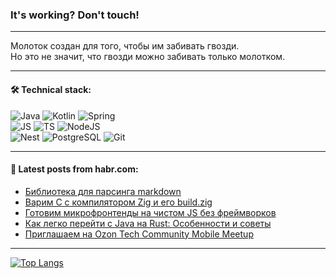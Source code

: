 ### It's working? Don't touch!

---
Молоток создан для того, чтобы им забивать гвозди. <br>
Но это не значит, что гвозди можно забивать только молотком.

---

#### 🛠️ Technical stack:

![Java](https://img.shields.io/badge/Java-informational?logo=Oracle&style=flat&logoColor=white&color=FF4500)
![Kotlin](https://img.shields.io/badge/Kotlin-informational?logo=Kotlin&style=flat&logoColor=white&color=774D97)
![Spring](https://img.shields.io/badge/SpringBoot-informational?logo=SpringBoot&style=flat&logoColor=white&color=6DB33F) <br>
![JS](https://img.shields.io/badge/JS-informational?logo=javaScript&style=flat&logoColor=black&color=F7Df1E)
![TS](https://img.shields.io/badge/TypeScript-informational?logo=typeScript&style=flat&logoColor=black&color=0667A8)
![NodeJS](https://img.shields.io/badge/NodeJS-informational?logo=node.js&style=flat&logoColor=white&color=70A760) <br>
![Nest](https://img.shields.io/badge/NestJS-informational?logo=NestJS&style=flat&logoColor=white&color=E0234E)
![PostgreSQL](https://img.shields.io/badge/PostgreSQL-informational?logo=PostgreSQL&style=flat&logoColor=white&color=DAA520)
![Git](https://img.shields.io/badge/Git-informational?logo=git&style=flat&logoColor=white&color=778899)

___

#### 💬 Latest posts from habr.com:

<!-- BLOG-POST-LIST:START -->
- [Библиотека для парсинга markdown](https://habr.com/ru/articles/757046/?utm_source=habrahabr&utm_medium=rss&utm_campaign=757046)
- [Варим C с компилятором Zig и его build.zig](https://habr.com/ru/articles/753306/?utm_source=habrahabr&utm_medium=rss&utm_campaign=753306)
- [Готовим микрофронтенды на чистом JS без фреймворков](https://habr.com/ru/companies/ru_mts/articles/754842/?utm_source=habrahabr&utm_medium=rss&utm_campaign=754842)
- [Как легко перейти с Java на Rust: Особенности и советы](https://habr.com/ru/articles/756984/?utm_source=habrahabr&utm_medium=rss&utm_campaign=756984)
- [Приглашаем на Ozon Tech Community Mobile Meetup](https://habr.com/ru/companies/ozontech/articles/756682/?utm_source=habrahabr&utm_medium=rss&utm_campaign=756682)
<!-- BLOG-POST-LIST:END -->

---
[![Top Langs](https://github-readme-stats-git-master-advtsetting-gmailcom.vercel.app/api/top-langs/?username=zloylis&langs_count=10&hide_title=false&title_color=e6edf3&size_weight=0.5&count_weight=0.5&layout=compact&hide_border=true&theme=dracula)](https://github.com/zloylis)

<!-- ![GitHub stats](https://github-readme-stats-git-master-advtsetting-gmailcom.vercel.app/api?username=zloylis&show_icons=true&hide_border=true&theme=dracula&hide_title=true&include_all_commits=true&count_private=true&hide=contribs&hide_rank=true) -->
